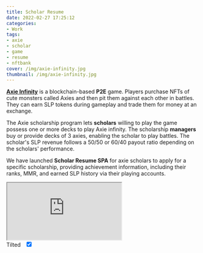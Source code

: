```yaml
---
title: Scholar Resume
date: 2022-02-27 17:25:12
categories:
- Work
tags:
- axie
- scholar
- game
- resume
- nftbank
cover: /img/axie-infinity.jpg
thumbnail: /img/axie-infinity.jpg
---
```


**[Axie Infinity](https://axieinfinity.com/)** is a blockchain-based **P2E** game. Players purchase NFTs of cute monsters called Axies and then pit them against each other in battles. They can earn SLP tokens during gameplay and trade them for money at an exchange.

The Axie scholarship program lets **scholars** willing to play the game possess one or more decks to play Axie infinity. The scholarship **managers** buy or provide decks of 3 axies, enabling the scholar to play battles. The scholar's SLP revenue follows a 50/50 or 60/40 payout ratio depending on the scholars' performance.

We have launched **Scholar Resume SPA** for axie scholars to apply for a specific scholarship, providing achievement information, including their ranks, MMR, and earned SLP history via their playing accounts.

<link rel="stylesheet" href="/html/scholar_resume/style.css">

<div id="scholar_resume_wrapper">
    <div class="scholar_resume_phone view_1" id="scholar_resume_phone_1">
        <iframe src="https://www.resume.games/" id="scholar_resume_frame_1"></iframe>
    </div>
    <div id="scholar_resume_views">
        <label for="iframePerspective">Tilted &nbsp;</label>
        <input type="checkbox" id="iframePerspective" checked="true" />
    </div>
</div>
<script src="/html/scholar_resume/script.js"></script>